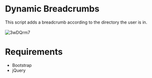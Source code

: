 # Dynamic Breadcrumbs
This script adds a breadcrumb according to the directory the user is in.<br><br>
![3wDQrm7](https://user-images.githubusercontent.com/47615360/93243051-0ae52f80-f75e-11ea-98d2-0cc87432413e.png)

# Requirements
- Bootstrap
- jQuery
